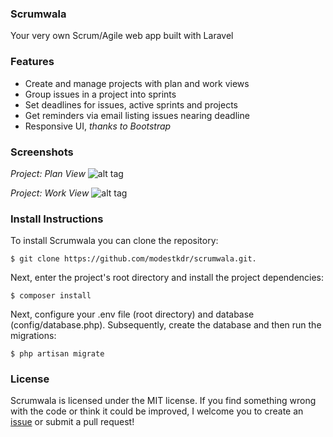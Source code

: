 ### Scrumwala
Your very own Scrum/Agile web app built with Laravel

### Features
* Create and manage projects with plan and work views
* Group issues in a project into sprints
* Set deadlines for issues, active sprints and projects
* Get reminders via email listing issues nearing deadline
* Responsive UI, *thanks to Bootstrap*

### Screenshots

*Project: Plan View*
![alt tag](https://raw.githubusercontent.com/modestkdr/Scrumwala/master/screenshots/project-plan-view.png)


*Project: Work View*
![alt tag](https://raw.githubusercontent.com/modestkdr/Scrumwala/master/screenshots/project-show-view.png)

### Install Instructions
To install Scrumwala you can clone the repository:

```
$ git clone https://github.com/modestkdr/scrumwala.git.
```


Next, enter the project's root directory and install the project dependencies:

```
$ composer install
```

Next, configure your .env file (root directory) and database (config/database.php). Subsequently, create the database and then run the migrations:

```
$ php artisan migrate
```

### License
Scrumwala is licensed under the MIT license. If you find something wrong with the code or think it could be improved, I welcome you to create an <a href="https://github.com/modestkdr/scrumwala/issues">issue</a> or submit a pull request!
